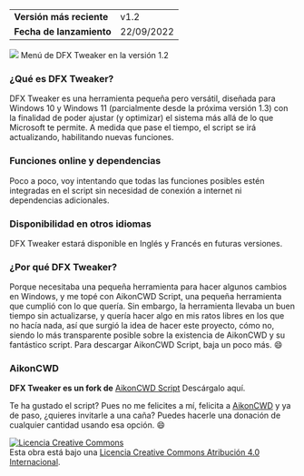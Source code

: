 |||
|---|---|
|**Versión más reciente**|v1.2|
|**Fecha de lanzamiento**|22/09/2022|

![]([https://blogger.googleusercontent.com/img/b/R29vZ2xl/AVvXsEj4Na2_8oLHtylBwKR_cnzjPMsScU5Eo507P0_Ha8GkRpHazwojd0JP7aNKk540QRGo4t080_YhlTPNOJr_WHuKS5D47Uto0-4rW7DY-SVyGEcDTf2KWkt0BQYnJZNb-0wdn0m_9v6kCmiAfz-DJ6hdiyP2GGc4efaCyJe5sfTeVeuF4N1q1y4Uo-LoBA/s979/tweaker1.2.png](https://blogger.googleusercontent.com/img/b/R29vZ2xl/AVvXsEgaPSeSgIUhfKE637odi8lcPapHkzbuk_NzrWRs9XdRzhrRoIJ0WZUvVwsH1O6_zFtyNJsJUJD09BoDP7ERMgrtFBA56jPM_Vs-3XqufUCvsyMY_BGI5dUd2zF0KlbU5xI3ZEn9ZAoHbB_N2U76mswMJ8axikjUzBekAwB0A36ozion7kxLHpbAPksaXA/s979/tweaker1.2.png))
Menú de DFX Tweaker en la versión 1.2

### ¿Qué es DFX Tweaker?
DFX Tweaker es una herramienta pequeña pero versátil, diseñada para Windows 10 y Windows 11 (parcialmente desde la próxima versión 1.3) con la finalidad de poder ajustar (y optimizar) el sistema más allá de lo que Microsoft te permite. A medida que pase el tiempo, el script se irá actualizando, habilitando nuevas funciones.

### Funciones online y dependencias
Poco a poco, voy intentando que todas las funciones posibles estén integradas en el script sin necesidad de conexión a internet ni dependencias adicionales.

### Disponibilidad en otros idiomas
DFX Tweaker estará disponible en Inglés y Francés en futuras versiones.

### ¿Por qué DFX Tweaker?
Porque necesitaba una pequeña herramienta para hacer algunos cambios en Windows, y me topé con AikonCWD Script, una pequeña herramienta que cumplió con lo que quería. Sin embargo, la herramienta llevaba un buen tiempo sin actualizarse, y quería hacer algo en mis ratos libres en los que no hacía nada, así que surgió la idea de hacer este proyecto, cómo no, siendo lo más transparente posible sobre la existencia de AikonCWD y su fantástico script.
Para descargar AikonCWD Script, baja un poco más. :smile:

### AikonCWD
**DFX Tweaker es un fork de** [AikonCWD Script](https://github.com/aikoncwd/win10script) Descárgalo aquí.

Te ha gustado el script? Pues no me felicites a mí, felicita a [AikonCWD](https://github.com/aikoncwd) y ya de paso, ¿quieres invitarle a una caña? Puedes hacerle una donación de cualquier cantidad usando esa opción. :smile:

<a rel="license" href="http://creativecommons.org/licenses/by/4.0/"><img alt="Licencia Creative Commons" style="border-width:0" src="https://i.creativecommons.org/l/by/4.0/88x31.png" /></a><br />Esta obra está bajo una <a rel="license" href="http://creativecommons.org/licenses/by/4.0/">Licencia Creative Commons Atribución 4.0 Internacional</a>.
